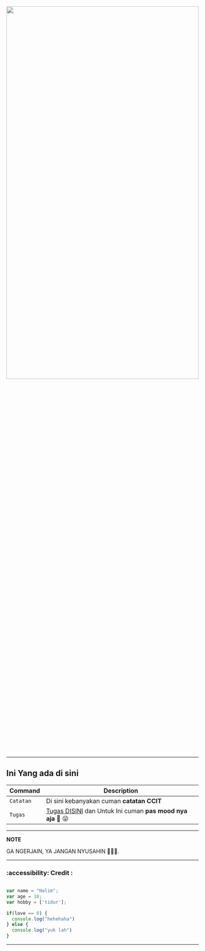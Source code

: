 <div  id="header" width="100%" height="50%" border-radius="20px" align="center">
  <img src="https://i.pinimg.com/originals/96/57/6a/96576a1ef8c6778e14ec1afd8aec66f4.jpg" width="100%" height="50%"/>
</div>

---
## Ini Yang ada di sini
| Command | Description |
| --- | --- |
| `Catatan` | Di sini kebanyakan cuman **catatan CCIT** |
| `Tugas` | [Tugas DISINI](tugas/ccit/dashboard.md) dan Untuk Ini cuman  **pas mood nya aja** :shit: :stuck_out_tongue_winking_eye: |

---
**NOTE**

GA NGERJAIN, YA JANGAN NYUSAHIN  :cursing_face::cursing_face::cursing_face:.

---
### :accessibility: Credit :

```javascript

var name = "Halim";
var age = 18;
var hobby = ['tidur'];

if(love == 0) {
  console.log("hehehaha")
} else {
  console.log("yuk lah")
}

```

---





